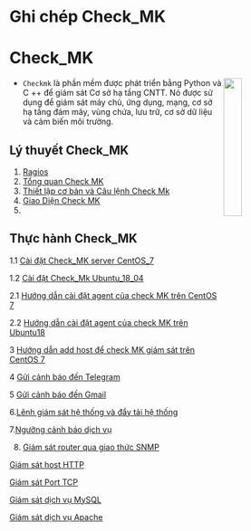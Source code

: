# <h1>**Ghi chép Check_MK**</h1>


<h1> Check_MK </h1>

<img src= https://i.imgur.com/8UzUbok.png align=right width=25%>

- `Checkmk` là phần mềm được phát triển bằng Python và C ++ để giám sát Cơ sở hạ tầng CNTT. Nó được sử dụng để giám sát máy chủ, ứng dụng, mạng, cơ sở hạ tầng đám mây, vùng chứa, lưu trữ, cơ sở dữ liệu và cảm biến môi trường.



<h2>Lý thuyết Check_MK</h2>

1. [Ragios](./docs/Ragios.md)
2. [Tổng quan Check MK](./docs/CheckMK.md)
3. [Thiết lập cơ bản và Câu lệnh Check Mk](./docs/Thiet_lap_Check_MK_Và_Cau_lenh_OMD.md)
4. [Giao Diện Check MK](./docs/Giao_dien_check_MK.md)
5. 


<h2>Thực hành Check_MK</h2>

1.1 [Cài đặt Check_MK server CentOS_7](docs/Set_up_check_MK_C7.md)

1.2 [Cài đặt Check_Mk Ubuntu_18_04](docs/Set_UP_check_Mk_U18.md)

2.1 [Hướng dẫn cài đặt agent của check MK trên CentOS 7](docs/Set_up_agent_checkmk_C7.md)
 
2.2 [Hướng dẫn cài đặt agent của check MK trên Ubuntu18](docs/Set_up_agent_checkmk_U18.md)

3 [Hướng dẫn add host để check MK giám sát trên CentOS 7](docs/add_host_CheckMk_C7.md)

4 [Gửi cảnh báo đến Telegram](docs/Send_telegram.md)

5 [Gửi cảnh báo đến Gmail](docs/send_gmail.md)

6.[Lênh giám sát hệ thống và đẩy tải hệ thống](docs/command_monitor_system_thong_bao_day.md)

7.[Ngưỡng cảnh báo dịch vụ](docs/nguong_canh_bao_dich_vu.md)

8. [Giám sát router qua giao thức SNMP](docs/Giam_sat_Router_(mikortik)_SNMP.md)

[Giám sát host HTTP](docs/Giam_sat_host_HTTP.md)

[Giám sát Port TCP](docs/Giám_sát_Port_TCP.md)

[Giám sát dịch vụ MySQL](docs/Giám_sát_dịch_vụ_MySQL.md)

[Giám sát dịch vụ Apache](docs/Giám_sát_dịch_vụ_Apache.md)
